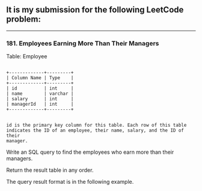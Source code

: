 ## It is my submission for the following LeetCode problem:

---

### 181. Employees Earning More Than Their Managers


Table: Employee

<code>
+-------------+---------+
| Column Name | Type    |
+-------------+---------+
| id          | int     |
| name        | varchar |
| salary      | int     |
| managerId   | int     |
+-------------+---------+

id is the primary key column for this table.
Each row of this table indicates the ID of an employee, their name, salary, and the ID of their manager.
</code>


Write an SQL query to find the employees who earn more than their managers.

Return the result table in any order.

The query result format is in the following example.
